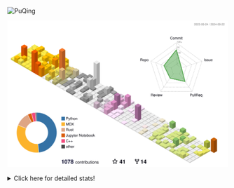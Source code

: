 ![PuQing](https://user-images.githubusercontent.com/27223114/171565019-9a56fae6-b08b-421f-99db-7e830da42371.png)

![](./profile-3d-contrib/profile-season-animate.svg)

<details>
<summary>Click here for detailed stats!</summary>

<!--START_SECTION:waka-->
![Lines of code](https://img.shields.io/badge/From%20Hello%20World%20I%27ve%20Written-1.4%20million%20lines%20of%20code-blue)

**🐱 My GitHub Data** 

> 📦 402.8 kB Used in GitHub's Storage 
 > 
> 🏆 534 Contributions in the Year 2024
 > 
> 🚫 Not Opted to Hire
 > 
> 📜 56 Public Repositories 
 > 
> 🔑 30 Private Repositories 
 > 
**I'm an Early 🐤** 

```text
🌞 Morning                449 commits         █░░░░░░░░░░░░░░░░░░░░░░░░   05.95 % 
🌆 Daytime                3411 commits        ███████████░░░░░░░░░░░░░░   45.20 % 
🌃 Evening                1678 commits        ██████░░░░░░░░░░░░░░░░░░░   22.23 % 
🌙 Night                  2009 commits        ███████░░░░░░░░░░░░░░░░░░   26.62 % 
```


📊 **This Week I Spent My Time On** 

```text
💬 Programming Languages: 
Browsing                 13 hrs 22 mins      ███████░░░░░░░░░░░░░░░░░░   26.19 % 
Python                   11 hrs 23 mins      ██████░░░░░░░░░░░░░░░░░░░   22.31 % 
GitHubing                6 hrs 45 mins       ███░░░░░░░░░░░░░░░░░░░░░░   13.22 % 
Searching                3 hrs 58 mins       ██░░░░░░░░░░░░░░░░░░░░░░░   07.78 % 
C++                      3 hrs 47 mins       ██░░░░░░░░░░░░░░░░░░░░░░░   07.43 % 

🔥 Editors: 
Chrome                   27 hrs 7 mins       █████████████░░░░░░░░░░░░   53.13 % 
VS Code                  20 hrs 16 mins      ██████████░░░░░░░░░░░░░░░   39.71 % 
fish                     2 hrs 9 mins        █░░░░░░░░░░░░░░░░░░░░░░░░   04.23 % 
Obsidian                 1 hr 30 mins        █░░░░░░░░░░░░░░░░░░░░░░░░   02.94 % 

💻 Operating System: 
Mac                      30 hrs 58 mins      ███████████████░░░░░░░░░░   60.69 % 
WSL                      13 hrs 50 mins      ███████░░░░░░░░░░░░░░░░░░   27.12 % 
Linux                    6 hrs 5 mins        ███░░░░░░░░░░░░░░░░░░░░░░   11.93 % 
Windows                  8 mins              ░░░░░░░░░░░░░░░░░░░░░░░░░   00.26 % 
```


<!--END_SECTION:waka-->
</details>
